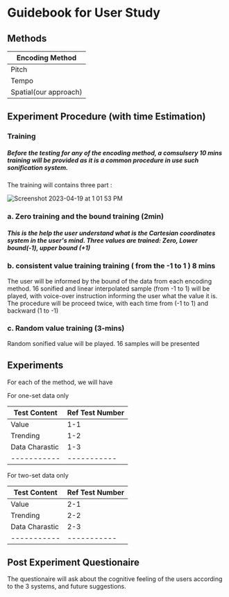 # Guidebook for User Study

## Methods


|Encoding Method| 
| ----------- | 
| Pitch| 
| Tempo| 
| Spatial(our approach)| 


## Experiment Procedure (with time Estimation)

### Training

##### Before the testing for any of the encoding method, a comsulsery 10 mins training will be provided as it is a common procedure in use such sonification system.

The training will contains three part : 

![Screenshot 2023-04-19 at 1 01 53 PM](https://user-images.githubusercontent.com/98451647/232971501-03f1ba63-16da-4b2d-abac-87406d1773ca.png)



### a. Zero training and the bound training (2min)

##### This is the help the user understand what is the Cartesian coordinates system in the user's mind. Three values are trained: Zero, Lower bound(-1), upper bound (+1)

### b. consistent value training training ( from the -1 to 1 )  8 mins



The user will be informed by the bound of the data from each encoding method. 16 sonified and linear interpolated sample (from -1 to 1) will be played, with voice-over instruction informing the user what the value it is.  The procedure will be proceed twice, with each time from (-1 to 1) and backward (1 to -1)

### c. Random value training (3-mins)

Random sonified value will be played. 16 samples will be presented


## Experiments

For each of the method, we will have 

For one-set data only

| Test Content      | Ref Test Number |
| ----------- | ----------- | 
| Value       | 1-1       |
| Trending   | 1-2        |
| Data Charastic   | 1-3        |
| ----------- | ----------- |


For two-set data only

| Test Content      | Ref Test Number |
| ----------- | ----------- | 
| Value       | 2-1       |
| Trending   | 2-2        |
| Data Charastic   | 2-3        |
| ----------- | ----------- |


## Post Experiment Questionaire 

The questionaire will ask about the cognitive feeling of the users according to the 3 systems, and future suggestions.
